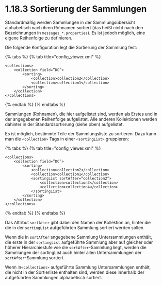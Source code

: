 # 1.18.3 Sortierung der Sammlungen

Standardmäßig werden Sammlungen in der Sammlungsübersicht alphabetisch nach ihren Rohnamen sortiert (das heißt nicht nach den Bezeichnungen in `messages_*.properties`). Es ist jedoch möglich, eine eigene Reihenfolge zu definieren.

Die folgende Konfiguration legt die Sortierung der Sammlung fest:

{% tabs %}
{% tab title="config_viewer.xml" %}
```markup
<collections>
    <collection field=”DC”>
        <sorting>
            <collection>collection2</collection>
            <collection>collection1</collection>
        </sorting>
    </collection>
</collections>
```
{% endtab %}
{% endtabs %}

Sammlungen (Rohnamen), die hier aufgelistet sind, werden als Erstes und in der angegebenen Reihenfolge aufgelistet. Alle anderen Kollektionen werden dahinter in der Standardsortierung (siehe oben) aufgelistet.

Es ist möglich, bestimmte Teile der Sammlungsliste zu sortieren. Dazu kann man die `<collection>` Tags in einer `<sortingList>` gruppieren:

{% tabs %}
{% tab title="config_viewer.xml" %}
```markup
<collections>
    <collection field=”DC”>
        <sorting>
            <collection>collection2</collection>
            <collection>collection1</collection>
            <sortingList sortAfter=”collection2”>
                <collection>collection3</collection>
                <collection>collection4</collection>
            </sortingList>
        </sorting>
    </collection>
</collections>
```
{% endtab %}
{% endtabs %}

Das Attribut `sortAfter` gibt dabei den Namen der Kollektion an, hinter die die in der `sortingList` aufgeführten Sammlung sortiert werden sollen.&#x20;

Wenn die in `sortAfter` angegebene Sammlung Untersammlungen enthält, die erste in der `sortingList` aufgeführte Sammlung aber auf gleicher oder höherer Hierarchiestufe wie die `sortAfter`-Sammlung liegt, werden die Sammlungen der sortingList auch hinter allen Untersammlungen der `sortAfter`-Sammlung sortiert.

Wenn in`<collections>` aufgeführte Sammlung Untersammlungen enthält, die nicht in der Sortierliste enthalten sind, werden diese innerhalb der aufgeführten Sammlungen alphabetisch sortiert.&#x20;
